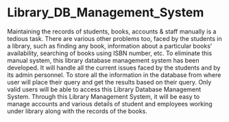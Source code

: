# Library_DB_Management_System
Maintaining the records of students, books, accounts & staff manually is a tedious task. There are various other problems too, faced by the students in a library, such as finding any book, information about a particular books’ availability, searching of books using ISBN number, etc. To eliminate this manual system, this library database management system has been developed. It will handle all the current issues faced by the students and by its admin personnel.
To store all the information in the database from where user will place their query and get the results based on their query. Only valid users will be able to access this Library Database Management System. Through this Library Management System, it will be easy to manage accounts and various details of student and employees working under library along with the records of the books.
